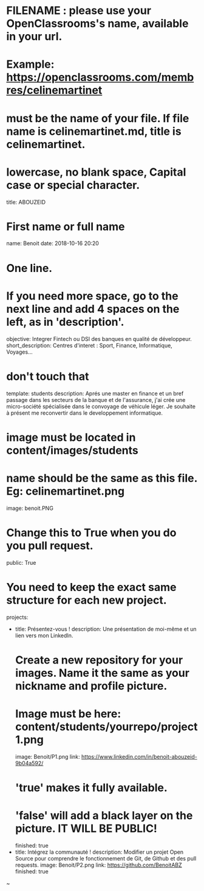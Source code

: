 # FILENAME : please use your OpenClassrooms's name, available in your url.
# Example: https://openclassrooms.com/membres/celinemartinet
# must be the name of your file. If file name is celinemartinet.md, title is celinemartinet.
# lowercase, no blank space, Capital case or special character.
title: ABOUZEID

# First name or full name
name: Benoit
date: 2018-10-16 20:20

# One line.
# If you need more space, go to the next line and add 4 spaces on the left, as in 'description'.
objective: Integrer Fintech ou DSI des banques en qualité de développeur.
short_description: Centres d'interet : Sport, Finance, Informatique, Voyages...

# don't touch that
template: students
description:
    Aprés une master en finance et un bref passage dans les secteurs de la banque et de l'assurance, j'ai crée une micro-société spécialisée dans le convoyage de véhicule léger. Je souhaite à présent me reconvertir dans le developpement informatique.

# image must be located in content/images/students
# name should be the same as this file. Eg: celinemartinet.png
image: benoit.PNG

# Change this to True when you do you pull request.
public: True

# You need to keep the exact same structure for each new project.
projects:
  - title: Présentez-vous !
    description: Une présentation de moi-même et un lien vers mon LinkedIn.
    # Create a new repository for your images. Name it the same as your nickname and profile picture.
    # Image must be here: content/students/yourrepo/project1.png
    image: Benoit/P1.png
    link: https://www.linkedin.com/in/benoit-abouzeid-9b04a592/
    # 'true' makes it fully available.
    # 'false' will add a black layer on the picture. IT WILL BE PUBLIC!
    finished: true
  - title: Intégrez la communauté !
    description: Modifier un projet Open Source pour comprendre le fonctionnement de Git, de Github et des pull requests.
    image: Benoit/P2.png
    link: https://github.com/BenoitABZ
    finished: true

~

